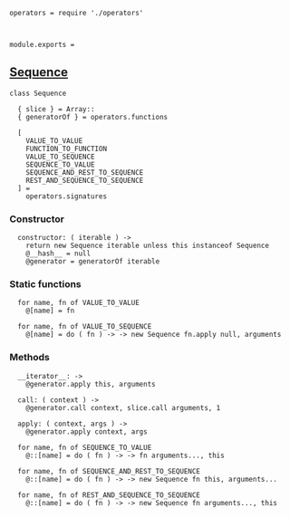     operators = require './operators'



    module.exports =




## [Sequence]()

    class Sequence

      { slice } = Array::
      { generatorOf } = operators.functions

      [
        VALUE_TO_VALUE
        FUNCTION_TO_FUNCTION
        VALUE_TO_SEQUENCE
        SEQUENCE_TO_VALUE
        SEQUENCE_AND_REST_TO_SEQUENCE
        REST_AND_SEQUENCE_TO_SEQUENCE
      ] =
        operators.signatures




### Constructor

      constructor: ( iterable ) ->
        return new Sequence iterable unless this instanceof Sequence
        @__hash__ = null
        @generator = generatorOf iterable



### Static functions

      for name, fn of VALUE_TO_VALUE
        @[name] = fn

      for name, fn of VALUE_TO_SEQUENCE
        @[name] = do ( fn ) -> -> new Sequence fn.apply null, arguments



### Methods

      __iterator__: ->
        @generator.apply this, arguments

      call: ( context ) ->
        @generator.call context, slice.call arguments, 1

      apply: ( context, args ) ->
        @generator.apply context, args

      for name, fn of SEQUENCE_TO_VALUE
        @::[name] = do ( fn ) -> -> fn arguments..., this

      for name, fn of SEQUENCE_AND_REST_TO_SEQUENCE
        @::[name] = do ( fn ) -> -> new Sequence fn this, arguments...

      for name, fn of REST_AND_SEQUENCE_TO_SEQUENCE
        @::[name] = do ( fn ) -> -> new Sequence fn arguments..., this
